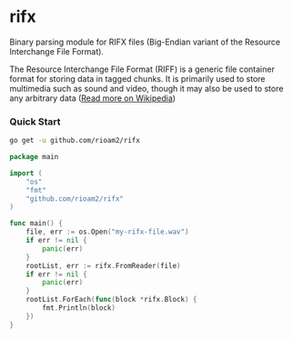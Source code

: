 # rifx
Binary parsing module for RIFX files (Big-Endian variant of the Resource Interchange File Format).

The Resource Interchange File Format (RIFF) is a generic file container format for storing data in tagged chunks. It is primarily used to store multimedia such as sound and video, though it may also be used to store any arbitrary data ([Read more on Wikipedia](https://en.wikipedia.org/wiki/Resource_Interchange_File_Format))

### Quick Start

```bash
go get -u github.com/rioam2/rifx
```

```go
package main

import (
    "os"
    "fmt"
    "github.com/rioam2/rifx"
)

func main() {
    file, err := os.Open("my-rifx-file.wav")
    if err != nil {
        panic(err)
    }
    rootList, err := rifx.FromReader(file)
    if err != nil {
        panic(err)
    }
    rootList.ForEach(func(block *rifx.Block) {
        fmt.Println(block)
    })
}
```